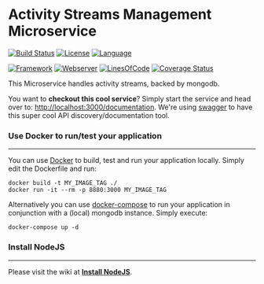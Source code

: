 # Activity Streams Management Microservice # 
[![Build Status](https://travis-ci.org/slidewiki/activities-service.svg?branch=master)](https://travis-ci.org/slidewiki/activities-service)
[![License](https://img.shields.io/badge/License-MPL%202.0-green.svg)](https://github.com/slidewiki/activities-service/blob/master/LICENSE)
[![Language](https://img.shields.io/badge/Language-Javascript%20ECMA2015-lightgrey.svg)](https://developer.mozilla.org/en-US/docs/Web/JavaScript)

[![Framework](https://img.shields.io/badge/Framework-NodeJS%206.4.0-blue.svg)](https://nodejs.org/)
[![Webserver](https://img.shields.io/badge/Webserver-Hapi%2014.1.0-blue.svg)](http://hapijs.com/)
[![LinesOfCode](https://img.shields.io/badge/LOC-676-lightgrey.svg)](https://github.com/slidewiki/activities-service/blob/master/application/package.json)
[![Coverage Status](https://coveralls.io/repos/github/slidewiki/activities-service/badge.svg?branch=master)](https://coveralls.io/github/slidewiki/activities-service?branch=master)

This Microservice handles activity streams, backed by mongodb.

You want to **checkout this cool service**? Simply start the service and head over to: [http://localhost:3000/documentation](http://localhost:3000/documentation). We're using  [swagger](https://www.npmjs.com/package/hapi-swagger) to have this super cool API discovery/documentation tool.

### Use Docker to run/test your application ###
---
You can use [Docker](https://www.docker.com/) to build, test and run your application locally. Simply edit the Dockerfile and run:

```
docker build -t MY_IMAGE_TAG ./
docker run -it --rm -p 8880:3000 MY_IMAGE_TAG
```

Alternatively you can use [docker-compose](https://docs.docker.com/compose/) to run your application in conjunction with a (local) mongodb instance. Simply execute:

```
docker-compose up -d
```

### Install NodeJS ###
---
Please visit the wiki at [**Install NodeJS**](https://github.com/slidewiki/microservice-template/wiki/Install-NodeJS).
